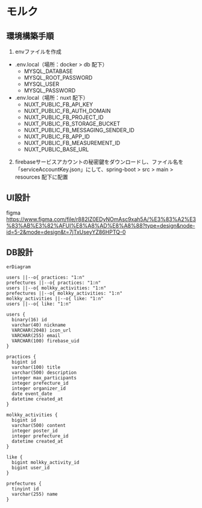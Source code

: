# モルク
## 環境構築手順
1. envファイルを作成
* .env.local（場所：docker > db 配下）
  * MYSQL_DATABASE
  * MYSQL_ROOT_PASSWORD
  * MYSQL_USER
  * MYSQL_PASSWORD
* .env.local（場所：nuxt 配下）
  * NUXT_PUBLIC_FB_API_KEY
  * NUXT_PUBLIC_FB_AUTH_DOMAIN
  * NUXT_PUBLIC_FB_PROJECT_ID
  * NUXT_PUBLIC_FB_STORAGE_BUCKET
  * NUXT_PUBLIC_FB_MESSAGING_SENDER_ID
  * NUXT_PUBLIC_FB_APP_ID
  * NUXT_PUBLIC_FB_MEASUREMENT_ID
  * NUXT_PUBLIC_BASE_URL
2. firebaseサービスアカウントの秘密鍵をダウンロードし、ファイル名を「serviceAccountKey.json」にして、spring-boot > src > main > resources 配下に配置

## UI設計
figma
https://www.figma.com/file/r882IZ0EDyNOmAsc9xah5A/%E3%83%A2%E3%83%AB%E3%82%AFUI%E8%A8%AD%E8%A8%88?type=design&node-id=5-2&mode=design&t=7jTxUseyYZ86HPTQ-0

## DB設計
```mermaid
erDiagram

users ||--o{ practices: "1:n"
prefectures ||--o{ practices: "1:n"
users ||--o{ molkky_activities: "1:n"
prefectures ||--o{ molkky_activities: "1:n"
molkky_activities ||--o{ like: "1:n"
users ||--o{ like: "1:n"

users {
  binary(16) id
  varchar(40) nickname
  VARCHAR(2048) icon_url
  VARCHAR(255) email
  VARCHAR(100) firebase_uid
}

practices {
  bigint id
  varchar(100) title
  varchar(500) description
  integer max_participants
  integer prefecture_id
  integer organizer_id
  date event_date
  datetime created_at
}

molkky_activities {
  bigint id
  varchar(500) content
  integer poster_id
  integer prefecture_id
  datetime created_at
}

like {
  bigint molkky_activity_id
  bigint user_id
}

prefectures {
  tinyint id
  varchar(255) name
}
```
